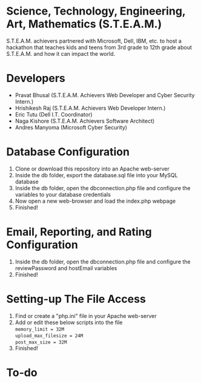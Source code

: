 # Science, Technology, Engineering, Art, Mathematics (S.T.E.A.M.)
S.T.E.A.M. achievers partnered with Microsoft, Dell, IBM, etc. to host a hackathon 
that teaches kids and teens from 3rd grade to 12th grade about 
S.T.E.A.M. and how it can impact the world.

# Developers
- Pravat Bhusal (S.T.E.A.M. Achievers Web Developer and Cyber Security Intern.)
- Hrishikesh Raj (S.T.E.A.M. Achievers Web Developer Intern.)
- Eric Tutu (Dell I.T. Coordinator)
- Naga Kishore (S.T.E.A.M. Achievers Software Architect)
- Andres Manyoma (Microsoft Cyber Security)

# Database Configuration
1. Clone or download this repository into an Apache web-server
2. Inside the db folder, export the database.sql file into your MySQL database 
3. Inside the db folder, open the dbconnection.php file and configure the variables to your database credentials
4. Now open a new web-browser and load the index.php webpage
5. Finished!

# Email, Reporting, and Rating Configuration
1. Inside the db folder, open the dbconnection.php file and configure the reviewPassword and hostEmail variables
2. Finished!

# Setting-up The File Access
1. Find or create a "php.ini" file in your Apache web-server
2. Add or edit these below scripts into the file  
`memory_limit = 32M`  
`upload_max_filesize = 24M`  
`post_max_size = 32M`  
3. Finished!

# To-do
